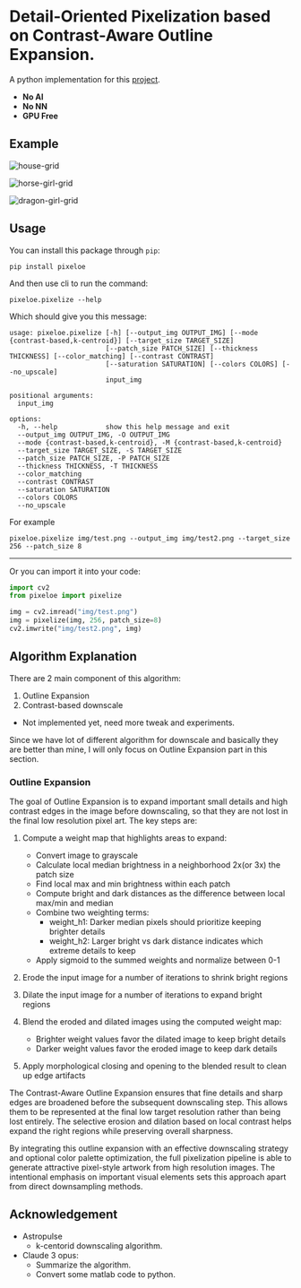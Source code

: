# Detail-Oriented Pixelization based on Contrast-Aware Outline Expansion.

A python implementation for this [project](https://github.com/KohakuBlueleaf/PixelOE-matlab).

- **No AI**
- **No NN**
- **GPU Free**

## Example

![house-grid](demo/house-grid.png)

![horse-girl-grid](demo/horse-girl-grid.png)

![dragon-girl-grid](demo/dragon-girl-grid.png)

## Usage

You can install this package through `pip`:

```
pip install pixeloe
```

And then use cli to run the command:
```
pixeloe.pixelize --help
```

Which should give you this message:
```
usage: pixeloe.pixelize [-h] [--output_img OUTPUT_IMG] [--mode {contrast-based,k-centroid}] [--target_size TARGET_SIZE]
                        [--patch_size PATCH_SIZE] [--thickness THICKNESS] [--color_matching] [--contrast CONTRAST]
                        [--saturation SATURATION] [--colors COLORS] [--no_upscale]
                        input_img

positional arguments:
  input_img

options:
  -h, --help            show this help message and exit
  --output_img OUTPUT_IMG, -O OUTPUT_IMG
  --mode {contrast-based,k-centroid}, -M {contrast-based,k-centroid}
  --target_size TARGET_SIZE, -S TARGET_SIZE
  --patch_size PATCH_SIZE, -P PATCH_SIZE
  --thickness THICKNESS, -T THICKNESS
  --color_matching
  --contrast CONTRAST
  --saturation SATURATION
  --colors COLORS
  --no_upscale
```

For example
```
pixeloe.pixelize img/test.png --output_img img/test2.png --target_size 256 --patch_size 8
```

---

Or you can import it into your code:

```python
import cv2
from pixeloe import pixelize

img = cv2.imread("img/test.png")
img = pixelize(img, 256, patch_size=8)
cv2.imwrite("img/test2.png", img)
```

## Algorithm Explanation
There are 2 main component of this algorithm:
1. Outline Expansion
2. Contrast-based downscale
  * Not implemented yet, need more tweak and experiments.

Since we have lot of different algorithm for downscale and basically they are better than mine, I will only focus on Outline Expansion part in this section.

### Outline Expansion

The goal of Outline Expansion is to expand important small details and high contrast edges in the image before downscaling, so that they are not lost in the final low resolution pixel art. The key steps are:

1. Compute a weight map that highlights areas to expand:
   - Convert image to grayscale
   - Calculate local median brightness in a neighborhood 2x(or 3x) the patch size
   - Find local max and min brightness within each patch 
   - Compute bright and dark distances as the difference between local max/min and median
   - Combine two weighting terms:
     - weight_h1: Darker median pixels should prioritize keeping brighter details
     - weight_h2: Larger bright vs dark distance indicates which extreme details to keep
   - Apply sigmoid to the summed weights and normalize between 0-1

2. Erode the input image for a number of iterations to shrink bright regions

3. Dilate the input image for a number of iterations to expand bright regions

4. Blend the eroded and dilated images using the computed weight map:
   - Brighter weight values favor the dilated image to keep bright details
   - Darker weight values favor the eroded image to keep dark details

5. Apply morphological closing and opening to the blended result to clean up edge artifacts

The Contrast-Aware Outline Expansion ensures that fine details and sharp edges are broadened before the subsequent downscaling step. This allows them to be represented at the final low target resolution rather than being lost entirely. The selective erosion and dilation based on local contrast helps expand the right regions while preserving overall sharpness.

By integrating this outline expansion with an effective downscaling strategy and optional color palette optimization, the full pixelization pipeline is able to generate attractive pixel-style artwork from high resolution images. The intentional emphasis on important visual elements sets this approach apart from direct downsampling methods.

## Acknowledgement
* Astropulse
  * k-centorid downscaling algorithm.
* Claude 3 opus: 
  * Summarize the algorithm.
  * Convert some matlab code to python.
